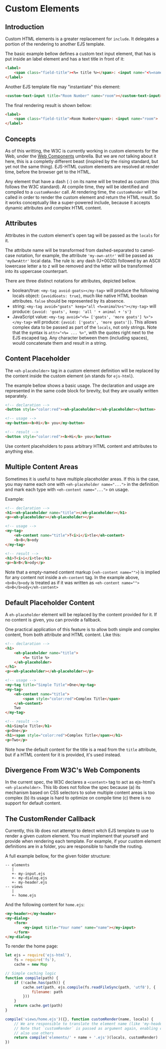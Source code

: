 # Custom Elements

## Introduction
Custom HTML elements is a greater replacement for `include`. It delegates a portion of the rendering to another EJS template.

The basic example bellow defines a custom text input element, that has is put inside an label element and has a text title in front of it:
```html
<label>
	<span class="field-title"><%= title %></span>: <input name="<%=name%>">
</label>
```

Another EJS template file may "instantiate" this element:
```html
<custom-text-input title="Room Number" name="room"></custom-text-input>
```

The final rendering result is shown bellow:
```html
<label>
	<span class="field-title">Room Number</span>: <input name="room">
</label>
```

## Concepts
As of this writting, the W3C is currently working in custom elements for the Web, under the [Web Components](https://developer.mozilla.org/en-US/docs/Web/Web_Components) umbrella. But we are *not* talking about it here, this is a completly different beast (inspired by the rising standard, but yet not the same thing). EJS-HTML custom elements are resolved at render time, before the browser get to the HTML.

Any element that have a dash (`-`) on its name will be treated as custom (this follows the W3C standard). At compile time, they will be identified and compiled to a `customRender` call. At rendering time, the `customRender` will be called in order to render the custom element and return the HTML result. So it works conceptually like a super-powered include, because it accepts dynamic attributes and complex HTML content.

## Attributes
Attributes in the custom element's open tag will be passed as the `locals` for it.

The attribute name will be transformed from dashed-separated to camel-case notation, for example, the attribute `'my-own-attr'` will be passed as `'myOwnAttr'` local data. The rule is: any dash (U+002D) followed by an ASCII lowercase letter a to z will be removed and the letter will be transformed into its uppercase counterpart.

There are three distinct notations for attributes, depicted bellow. 

* boolean/true: `<my-tag avoid-goats></my-tag>` will produce the following locals object: `{avoidGoats: true}`, much like native HTML boolean attributes. `false` should be represented by its absence.
* string: `<my-tag avoid="goats" keep="all <%=animal%>s"></my-tag>` will produce: `{avoid: 'goats', keep: 'all ' + animal + 's'}`
* JavaScript value: `<my-tag avoid="<%= ['goats', 'more goats'] %>"></my-tag>` will produce: `{avoid: ['goats', 'more goats']}`. This allows complex data to be passed as part of the `locals`, not only strings. Note that the syntax is `attr="<%= ... %>"`, with the quotes right next to the EJS escaped tag. Any character between them (including spaces), would concatenate them and result in a string.

## Content Placeholder
The `<eh-placeholder>` tag in a custom element definition will be replaced by the content inside the custom element (`eh` stands for `ejs-html`).

The example bellow shows a basic usage. The declaration and usage are represented in the same code block for brevity, but they are usually written separately.
```html
<!-- declaration -->
<button style="color:red"><eh-placeholder></eh-placeholder></button>

<!-- usage -->
<my-button><b>Hi</b> you</my-button>

<!-- result -->
<button style="color:red"><b>Hi</b> you</button>
```

Use content placeholders to pass arbitrary HTML content and attributes to anything else.

## Multiple Content Areas
Sometimes it is useful to have multiple placeholder areas. If this is the case, you may name each one with `<eh-placeholder name="...">` in the definition and mark each type with `<eh-content name="...">` on usage.

Example:
```html
<!-- declaration -->
<h1><eh-placeholder name="title"></eh-placeholder></h1>
<p><eh-placeholder></eh-placeholder></p>

<!-- usage -->
<my-tag>
	<eh-content name="title">T<i>i</i>tle</eh-content>
	<b>B</b>ody
</my-tag>

<!-- result -->
<h1>T<i>i</i>tle</h1>
<p><b>B</b>ody</p>
```

Note that a empty-named content markup (`<eh-content name="">`) is implied for any content not inside a `eh-content` tag. In the example above, `<b>B</b>ody` is treated as if it was written as `<eh-content name=""><b>B</b>ody</eh-content>`

## Default Placeholder Content
A `eh-placeholder` element will be replaced by the content provided for it. If no content is given, you can provide a fallback.

One practical application of this feature is to allow both simple and complex content, from both attribute and HTML content. Like this:
```html
<!-- declaration -->
<h1>
	<eh-placeholder name="title">
		<%= title %>
	</eh-placeholder>
</h1>
<p><eh-placeholder></eh-placeholder></p>

<!-- usage -->
<my-tag title="Simple Title">One</my-tag>
<my-tag>
	<eh-content name="title">
		<span style="color:red">Complex Title</span>
	</eh-content>
	Two
</my-tag>

<!-- result -->
<h1>Simple Title</h1>
<p>One</p>
<h1><span style="color:red">Complex Title</span></h1>
<p>Two</p>
```

Note how the default content for the title is a read from the `title` attribute, but if a HTML content for it is provided, it's used instead.

## Divergence From W3C's Web Components
In the current spec, the W3C declares a `<content>` tag to act as ejs-html's `<eh-placeholder>`. This lib does not follow the spec because (a) its mechanism based on CSS selectors to solve multiple content areas is too complex (b) its usage is hard to optimize on compile time (c) there is no support for default content.

## The CustomRender Callback
Currently, this lib does not attempt to detect witch EJS template to use to render a given custom element. You must implement that yourself and provide when rendering each template. For example, if your custom element definitions are in a folder, you are responsible to handle the routing.

A full example bellow, for the given folder structure:
```
-- elements
   |
   +- my-input.ejs
   +- my-dialog.ejs
   +- my-header.ejs
-- views
   |
   +- home.ejs
```

And the following content for `home.ejs`:
```html
<my-header></my-header>
<my-dialog>
	<form>
		<my-input title="Your name" name="name"></my-input>
	</form>
</my-dialog>
```

To render the home page:
```js
let ejs = require('ejs-html'),
	fs = require('fs'),
	cache = new Map

// Simple caching logic
function compile(path) {
	if (!cache.has(path)) {
		cache.set(path, ejs.compile(fs.readFileSync(path, 'utf8'), {
			filename: path
		}))
	}
	return cache.get(path)
}

compile('views/home.ejs')({}, function customRender(name, locals) {
	// We are responsible to translate the element name (like 'my-header') to file path
	// Note that `customRender` is passed as argument again, enabling custom elements to
	// also use others
	return compile('elements/' + name + '.ejs')(locals, customRender)
})
```
